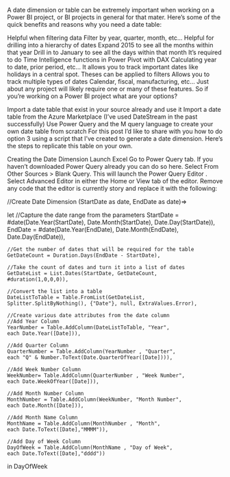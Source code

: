 A date dimension or table can be extremely important when working on a Power BI project, or BI projects in general for that mater. Here’s some of the quick benefits and reasons why you need a date table:

Helpful when filtering data
Filter by year, quarter, month, etc…
Helpful for drilling into a hierarchy of dates
Expand 2015 to see all the months within that year
Drill in to January to see all the days within that month
It’s required to do Time Intelligence functions in Power Pivot with DAX
Calculating year to date, prior period, etc…
It allows you to track important dates like holidays in a central spot.
Theses can be applied to filters
Allows you to track multiple types of dates
Calendar, fiscal, manufacturing, etc…
Just about any project will likely require one or many of these features. So if you’re working on a Power BI project what are your options?

Import a date table that exist in your source already and use it
Import a date table from the Azure Marketplace (I’ve used DateStream in the past successfully)
Use Power Query and the M query language to create your own date table from scratch
For this post I’d like to share with you how to do option 3 using a script that I’ve created to generate a date dimension. Here’s the steps to replicate this table on your own.

Creating the Date Dimension
Launch Excel
Go to Power Query tab. If you haven’t downloaded Power Query already you can do so here.
Select From Other Sources > Blank Query. This will launch the Power Query Editor .
Select Advanced Editor in either the Home or View tab of the editor.
Remove any code that the editor is currently story and replace it with the following:




//Create Date Dimension
(StartDate as date, EndDate as date)=>

let
    //Capture the date range from the parameters
    StartDate = #date(Date.Year(StartDate), Date.Month(StartDate), 
    Date.Day(StartDate)),
    EndDate = #date(Date.Year(EndDate), Date.Month(EndDate), 
    Date.Day(EndDate)),

    //Get the number of dates that will be required for the table
    GetDateCount = Duration.Days(EndDate - StartDate),

    //Take the count of dates and turn it into a list of dates
    GetDateList = List.Dates(StartDate, GetDateCount, 
    #duration(1,0,0,0)),

    //Convert the list into a table
    DateListToTable = Table.FromList(GetDateList, 
    Splitter.SplitByNothing(), {"Date"}, null, ExtraValues.Error),

    //Create various date attributes from the date column
    //Add Year Column
    YearNumber = Table.AddColumn(DateListToTable, "Year", 
    each Date.Year([Date])),

    //Add Quarter Column
    QuarterNumber = Table.AddColumn(YearNumber , "Quarter", 
    each "Q" & Number.ToText(Date.QuarterOfYear([Date]))),

    //Add Week Number Column
    WeekNumber= Table.AddColumn(QuarterNumber , "Week Number", 
    each Date.WeekOfYear([Date])),

    //Add Month Number Column
    MonthNumber = Table.AddColumn(WeekNumber, "Month Number", 
    each Date.Month([Date])),

    //Add Month Name Column
    MonthName = Table.AddColumn(MonthNumber , "Month", 
    each Date.ToText([Date],"MMMM")),

    //Add Day of Week Column
    DayOfWeek = Table.AddColumn(MonthName , "Day of Week", 
    each Date.ToText([Date],"dddd"))

in
    DayOfWeek 
    
